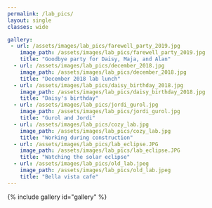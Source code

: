 ```yaml
---
permalink: /lab_pics/
layout: single
classes: wide

gallery:
 - url: /assets/images/lab_pics/farewell_party_2019.jpg
    image_path: /assets/images/lab_pics/farewell_party_2019.jpg
    title: "Goodbye party for Daisy, Maja, and Alan"
  - url: /assets/images/lab_pics/december_2018.jpg
    image_path: /assets/images/lab_pics/december_2018.jpg
    title: "December 2018 lab lunch"
  - url: /assets/images/lab_pics/daisy_birthday_2018.jpg
    image_path: /assets/images/lab_pics/daisy_birthday_2018.jpg
    title: "Daisy's birthday"
  - url: /assets/images/lab_pics/jordi_gurol.jpg
    image_path: /assets/images/lab_pics/jordi_gurol.jpg
    title: "Gurol and Jordi"
  - url: /assets/images/lab_pics/cozy_lab.jpg
    image_path: /assets/images/lab_pics/cozy_lab.jpg
    title: "Working during construction"
  - url: /assets/images/lab_pics/lab_eclipse.JPG
    image_path: /assets/images/lab_pics/lab_eclipse.JPG
    title: "Watching the solar eclipse"
  - url: /assets/images/lab_pics/old_lab.jpeg
    image_path: /assets/images/lab_pics/old_lab.jpeg
    title: "Bella vista cafe"
---
```


{% include gallery id="gallery" %}

